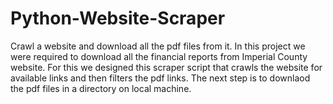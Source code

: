 # Python-Website-Scraper
Crawl a website and download all the pdf files from it.
In this project we were required to download all the financial reports from Imperial County website. For this we designed this scraper script that crawls the website for available links and then filters the pdf links. 
The next step is to downlaod the pdf files in a directory on local machine.
